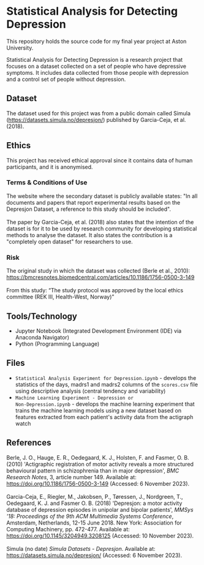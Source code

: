 # Statistical Analysis for Detecting Depression
This repository holds the source code for my final year project at Aston University.

Statistical Analysis for Detecting Depression is a research project that focuses on a dataset collected on a set of people who have depressive symptoms. It includes data collected from those people with depression and a control set of people without depression.

## Dataset
The dataset used for this project was from a public domain called Simula (<a href="https://datasets.simula.no/depresjon/">https://datasets.simula.no/depresjon/</a>) published by Garcia-Ceja, et al. (2018).

## Ethics
This project has received ethical approval since it contains data of human participants, and it is anonymised.

### Terms & Conditions of Use
The website where the secondary dataset is publicly available states: "In all documents and papers that report experimental results based on the Depresjon Dataset, a reference to this study should be included".
<br><br>
The paper by Garcia-Ceja, et al. (2018) also states that the intention of the dataset is for it to be used by research community for developing statistical methods to analyse the dataset. It also states the contribution is a "completely open dataset" for researchers to use.

### Risk
The original study in which the dataset was collected (Berle et al., 2010): <a href="https://bmcresnotes.biomedcentral.com/articles/10.1186/1756-0500-3-149">https://bmcresnotes.biomedcentral.com/articles/10.1186/1756-0500-3-149</a>
<br><br>
From this study: “The study protocol was approved by the local ethics committee (REK III, Health-West, Norway)”

## Tools/Technology
* Jupyter Notebook (Integrated Development Environment (IDE) via Anaconda Navigator)
* Python (Programming Language)

## Files
* <code>Statistical Analysis Experiment for Depression.ipynb</code> - develops the statistics of the days, madrs1 and madrs2 columns of the <code>scores.csv</code> file using descriptive analysis (central tendency and variability)
* <code>Machine Learning Experiment - Depression or Non-Depression.ipynb</code> - develops the machine learning experiment that trains the machine learning models using a new dataset based on features extracted from each patient's activity data from the actigraph watch

## References
Berle, J. O., Hauge, E. R., Oedegaard, K. J., Holsten, F. and Fasmer, O. B. (2010) 'Actigraphic registration of motor activity reveals a more structured behavioural pattern in schizophrenia than in major depression', <i>BMC Research Notes</i>, 3, article number 149. Available at: <a href="https://doi.org/10.1186/1756-0500-3-149">https://doi.org/10.1186/1756-0500-3-149</a> (Accessed: 6 November 2023).
<br><br>
Garcia-Ceja, E., Riegler, M., Jakobsen, P., Tøressen, J., Nordgreen, T., Oedegaard, K. J. and Fasmer O. B. (2018) 'Depresjon: a motor activity database of depression episodes in unipolar and bipolar patients', <i>MMSys '18: Proceedings of the 9th ACM Multimedia Systems Conference</i>, Amsterdam, Netherlands, 12-15 June 2018. New York: Association for Computing Machinery, pp. 472-477. Available at: <a href="https://doi.org/10.1145/3204949.3208125">https://doi.org/10.1145/3204949.3208125</a> (Accessed: 10 November 2023).
<br><br>
Simula (no date) <i>Simula Datasets - Depresjon</i>. Available at: <a href="https://datasets.simula.no/depresjon/">https://datasets.simula.no/depresjon/</a> (Accessed: 6 November 2023).
